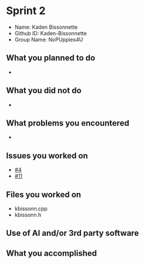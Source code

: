# Sprint 2
- Name:        Kaden Bissonnette
- Github ID:   Kaden-Bissonnette
- Group Name:  NoPUppies4U
## What you planned to do
- 
## What you did not do
- 
## What problems you encountered
- 
## Issues you worked on
- [#4](https://github.com/Andrew-Sagraves/NoPUppies4U/issues/4)
- [#11](https://github.com/Andrew-Sagraves/NoPUppies4U/issues/11)
## Files you worked on
- kbissonn.cpp
- kbissonn.h
## Use of AI and/or 3rd party software

## What you accomplished